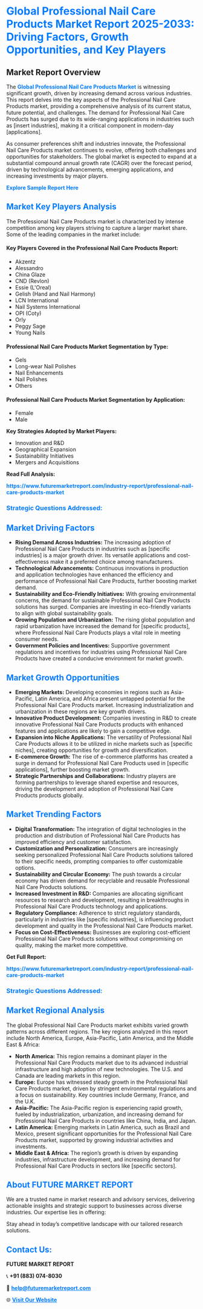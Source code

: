 <h1 style="color: #007BFF;">Global Professional Nail Care Products Market Report 2025-2033: Driving Factors, Growth Opportunities, and Key Players</h1>

<section id="overview">
<h2>Market Report Overview</h2>
<p>The <a href="https://www.futuremarketreport.com/industry-report/professional-nail-care-products-market" style="color: #007BFF; text-decoration: none;"><strong>Global Professional Nail Care Products Market</strong></a> is witnessing significant growth, driven by increasing demand across various industries. This report delves into the key aspects of the Professional Nail Care Products market, providing a comprehensive analysis of its current status, future potential, and challenges. The demand for Professional Nail Care Products has surged due to its wide-ranging applications in industries such as [insert industries], making it a critical component in modern-day [applications].</p>
<p>As consumer preferences shift and industries innovate, the Professional Nail Care Products market continues to evolve, offering both challenges and opportunities for stakeholders. The global market is expected to expand at a substantial compound annual growth rate (CAGR) over the forecast period, driven by technological advancements, emerging applications, and increasing investments by major players.</p>
</section>

<section id="overview">
<p><a href="https://www.futuremarketreport.com/request-sample/reportId=53689" style="color: #007BFF; text-decoration: none;"><strong>Explore Sample Report Here</strong></a></p>
</section>

<section id="key-players">
<h2 style="color: #007BFF;">Market Key Players Analysis</h2>
<p>The Professional Nail Care Products market is characterized by intense competition among key players striving to capture a larger market share. Some of the leading companies in the market include:</p>
<h4>Key Players Covered in the Professional Nail Care Products Report:</h4>
<ul><li>Akzentz</li><li>Alessandro</li><li>China Glaze</li><li>CND (Revlon)</li><li>Essie (L&#039;Oreal)</li><li>Gelish (Hand and Nail Harmony)</li><li>LCN International</li><li>Nail Systems International</li><li>OPI (Coty)</li><li>Orly</li><li>Peggy Sage</li><li>Young Nails</li></ul>
<h4>Professional Nail Care Products Market Segmentation by Type:</h4>
<ul><li>Gels</li><li>Long-wear Nail Polishes</li><li>Nail Enhancements</li><li>Nail Polishes</li><li>Others</li></ul>

<h4>Professional Nail Care Products Market Segmentation by Application:</h4>
<ul><li>Female</li><li>Male</li></ul>
<p><strong>Key Strategies Adopted by Market Players:</strong></p>
<ul>
<li>Innovation and R&D</li>
<li>Geographical Expansion</li>
<li>Sustainability Initiatives</li>
<li>Mergers and Acquisitions</li>
</ul>
</section>

<section>
<p><strong>Read Full Analysis: </strong></p><a href="https://www.futuremarketreport.com/industry-report/professional-nail-care-products-market" style="color: #007BFF; text-decoration: none;"><strong>https://www.futuremarketreport.com/industry-report/professional-nail-care-products-market</strong></a>
<h3 style="color: #007BFF;">Strategic Questions Addressed:</h3>
</section>

<section id="driving-factors">
<h2 style="color: #007BFF;">Market Driving Factors</h2>
<ul>
<li><strong>Rising Demand Across Industries:</strong> The increasing adoption of Professional Nail Care Products in industries such as [specific industries] is a major growth driver. Its versatile applications and cost-effectiveness make it a preferred choice among manufacturers.</li>
<li><strong>Technological Advancements:</strong> Continuous innovations in production and application technologies have enhanced the efficiency and performance of Professional Nail Care Products, further boosting market demand.</li>
<li><strong>Sustainability and Eco-Friendly Initiatives:</strong> With growing environmental concerns, the demand for sustainable Professional Nail Care Products solutions has surged. Companies are investing in eco-friendly variants to align with global sustainability goals.</li>
<li><strong>Growing Population and Urbanization:</strong> The rising global population and rapid urbanization have increased the demand for [specific products], where Professional Nail Care Products plays a vital role in meeting consumer needs.</li>
<li><strong>Government Policies and Incentives:</strong> Supportive government regulations and incentives for industries using Professional Nail Care Products have created a conducive environment for market growth.</li>
</ul>
</section>

<section id="growth-opportunities">
<h2 style="color: #007BFF;">Market Growth Opportunities</h2>
<ul>
<li><strong>Emerging Markets:</strong> Developing economies in regions such as Asia-Pacific, Latin America, and Africa present untapped potential for the Professional Nail Care Products market. Increasing industrialization and urbanization in these regions are key growth drivers.</li>
<li><strong>Innovative Product Development:</strong> Companies investing in R&D to create innovative Professional Nail Care Products products with enhanced features and applications are likely to gain a competitive edge.</li>
<li><strong>Expansion into Niche Applications:</strong> The versatility of Professional Nail Care Products allows it to be utilized in niche markets such as [specific niches], creating opportunities for growth and diversification.</li>
<li><strong>E-commerce Growth:</strong> The rise of e-commerce platforms has created a surge in demand for Professional Nail Care Products used in [specific applications], further boosting market growth.</li>
<li><strong>Strategic Partnerships and Collaborations:</strong> Industry players are forming partnerships to leverage shared expertise and resources, driving the development and adoption of Professional Nail Care Products products globally.</li>
</ul>
</section>

<section id="trending-factors">
<h2 style="color: #007BFF;">Market Trending Factors</h2>
<ul>
<li><strong>Digital Transformation:</strong> The integration of digital technologies in the production and distribution of Professional Nail Care Products has improved efficiency and customer satisfaction.</li>
<li><strong>Customization and Personalization:</strong> Consumers are increasingly seeking personalized Professional Nail Care Products solutions tailored to their specific needs, prompting companies to offer customizable options.</li>
<li><strong>Sustainability and Circular Economy:</strong> The push towards a circular economy has driven demand for recyclable and reusable Professional Nail Care Products solutions.</li>
<li><strong>Increased Investment in R&D:</strong> Companies are allocating significant resources to research and development, resulting in breakthroughs in Professional Nail Care Products technology and applications.</li>
<li><strong>Regulatory Compliance:</strong> Adherence to strict regulatory standards, particularly in industries like [specific industries], is influencing product development and quality in the Professional Nail Care Products market.</li>
<li><strong>Focus on Cost-Effectiveness:</strong> Businesses are exploring cost-efficient Professional Nail Care Products solutions without compromising on quality, making the market more competitive.</li>
</ul>
</section>

<section>
<p><strong>Get Full Report: </strong></p><a href="https://www.futuremarketreport.com/industry-report/professional-nail-care-products-market" style="color: #007BFF; text-decoration: none;"><strong>https://www.futuremarketreport.com/industry-report/professional-nail-care-products-market</strong></a>
<h3 style="color: #007BFF;">Strategic Questions Addressed:</h3>
</section>


<section id="regional-analysis">
<h2 style="color: #007BFF;">Market Regional Analysis</h2>
<p>The global Professional Nail Care Products market exhibits varied growth patterns across different regions. The key regions analyzed in this report include North America, Europe, Asia-Pacific, Latin America, and the Middle East & Africa:</p>
<ul>
<li><strong>North America:</strong> This region remains a dominant player in the Professional Nail Care Products market due to its advanced industrial infrastructure and high adoption of new technologies. The U.S. and Canada are leading markets in this region.</li>
<li><strong>Europe:</strong> Europe has witnessed steady growth in the Professional Nail Care Products market, driven by stringent environmental regulations and a focus on sustainability. Key countries include Germany, France, and the U.K.</li>
<li><strong>Asia-Pacific:</strong> The Asia-Pacific region is experiencing rapid growth, fueled by industrialization, urbanization, and increasing demand for Professional Nail Care Products in countries like China, India, and Japan.</li>
<li><strong>Latin America:</strong> Emerging markets in Latin America, such as Brazil and Mexico, present significant opportunities for the Professional Nail Care Products market, supported by growing industrial activities and investments.</li>
<li><strong>Middle East & Africa:</strong> The region’s growth is driven by expanding industries, infrastructure development, and increasing demand for Professional Nail Care Products in sectors like [specific sectors].</li>
</ul>
</section>

<footer>
<h2 style="color: #007BFF;">About FUTURE MARKET REPORT</h2>
<p>We are a trusted name in market research and advisory services, delivering actionable insights and strategic support to businesses across diverse industries. Our expertise lies in offering:</p>

<p>Stay ahead in today’s competitive landscape with our tailored research solutions.</p>

<h2 style="color: #007BFF;">Contact Us:</h2>
<p><strong>FUTURE MARKET REPORT</strong></p>
<p>📞 <strong>+91 (883) 074-8030</strong></p>
<p>📧 <strong><a href="mailto:help@futuremarketreport.com" style="color: #007BFF;">help@futuremarketreport.com</a></strong></p>
<p>🌐 <strong><a href="https://www.futuremarketreport.com/" style="color: #007BFF;">Visit Our Website</a></strong></p>
</footer>